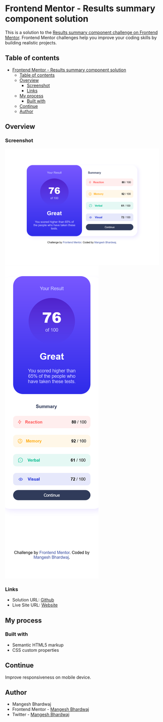 # Frontend Mentor - Results summary component solution

This is a solution to the [Results summary component challenge on Frontend Mentor](https://www.frontendmentor.io/challenges/results-summary-component-CE_K6s0maV). Frontend Mentor challenges help you improve your coding skills by building realistic projects. 

## Table of contents

- [Frontend Mentor - Results summary component solution](#frontend-mentor---results-summary-component-solution)
  - [Table of contents](#table-of-contents)
  - [Overview](#overview)
    - [Screenshot](#screenshot)
    - [Links](#links)
  - [My process](#my-process)
    - [Built with](#built-with)
  - [Continue](#continue)
  - [Author](#author)

## Overview

### Screenshot

![Desktop](./public/Desktop.png)
![Mobile](./public/Mobile.png)

### Links

- Solution URL: [Github](https://github.com/Mangesh636/results-summary-component-main/)
- Live Site URL: [Website](https://mangesh636.github.io/results-summary-component-main/)

## My process

### Built with

- Semantic HTML5 markup
- CSS custom properties

## Continue

Improve responsiveness on mobile device.

## Author

- Mangesh Bhardwaj
- Frontend Mentor - [Mangesh Bhardwaj](https://www.frontendmentor.io/profile/Mangesh636)
- Twitter - [Mangesh Bhardwaj](https://www.twitter.com/@MangeshSunny636)
